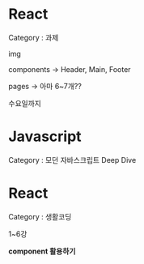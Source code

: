 # React

Category : 과제

img

components → Header, Main, Footer

pages → 아마 6~7개??

수요일까지

# Javascript

Category : 모던 자바스크립트 Deep Dive

# React

Category : 생활코딩

1~6강

**component 활용하기**
